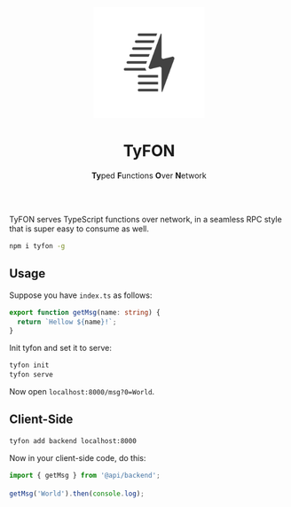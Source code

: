 <div align="center">
  <img src="/tyfon.svg" width="200px"/>
  <h1>TyFON</h1>
  <span><b>Ty</b>ped <b>F</b>unctions <b>O</b>ver <b>N</b>etwork</span>
</div>

<br><br>

TyFON serves TypeScript functions over network, in a seamless RPC style that is super easy to consume as well.
```bash
npm i tyfon -g
```

## Usage

Suppose you have `index.ts` as follows:
```ts
export function getMsg(name: string) {
  return `Hellow ${name}!`;
}
```

Init tyfon and set it to serve:
```bash
tyfon init
tyfon serve
```

Now open `localhost:8000/msg?0=World`.

## Client-Side

```bash
tyfon add backend localhost:8000
```

Now in your client-side code, do this:

```ts
import { getMsg } from '@api/backend';

getMsg('World').then(console.log);
```
